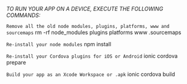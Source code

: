 _TO RUN YOUR APP ON A DEVICE, EXECUTE THE FOLLOWING COMMANDS:_

`Remove all the old node modules, plugins, platforms, www and sourcemaps`
    rm -rf node_modules plugins platforms www .sourcemaps

`Re-install your node modules`
    npm install

`Re-install your Cordova plugins for iOS or Android`
    ionic cordova prepare <platform> 

`Build your app as an Xcode Workspace or .apk`
    ionic cordova build <platform>